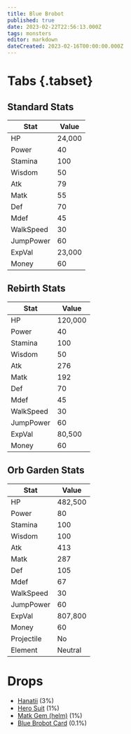 ```yaml
---
title: Blue Brobot
published: true
date: 2023-02-22T22:56:13.000Z
tags: monsters
editor: markdown
dateCreated: 2023-02-16T00:00:00.000Z
---
```


# Tabs {.tabset}

## Standard Stats

|Stat|Value|
|-|-|
|HP|24,000|
|Power|40|
|Stamina|100|
|Wisdom|50|
|Atk|79|
|Matk|55|
|Def|70|
|Mdef|45|
|WalkSpeed|30|
|JumpPower|60|
|ExpVal|23,000|
|Money|60|
## Rebirth Stats

|Stat|Value|
|-|-|
|HP|120,000|
|Power|40|
|Stamina|100|
|Wisdom|50|
|Atk|276|
|Matk|192|
|Def|70|
|Mdef|45|
|WalkSpeed|30|
|JumpPower|60|
|ExpVal|80,500|
|Money|60|
## Orb Garden Stats

|Stat|Value|
|-|-|
|HP|482,500|
|Power|80|
|Stamina|100|
|Wisdom|100|
|Atk|413|
|Matk|287|
|Def|105|
|Mdef|67|
|WalkSpeed|30|
|JumpPower|60|
|ExpVal|807,800|
|Money|60|
|Projectile|No|
|Element|Neutral|

# Drops
 * [Hanatii](/items/hanatii.md) (3%)
 * [Hero Suit](/items/hero-suit.md) (1%)
 * [Matk Gem (helm)](/items/matk-gem-helm.md) (1%)
 * [Blue Brobot Card](/items/blue-brobot-card.md) (0.1%)
